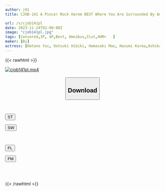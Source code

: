 ```yaml
---
author: j91
title: CJOB-141 A Pincer Rock Harem BEST Where You Are Surrounded By Amazingly Technical Beauties And Have Your Nipples, Dicks, And Balls All Touched At The Same Time And Made To Ejaculate Over And Over Again.

url: /v/cjob141pl
date: 2023-11-24T02:00:00Z
image: "cjob141pl.jpg"
tags: [Censored,3P, 4P,Best, Omnibus,Slut,4HR+	 ]
maker: [Bi]
actress: [Hatano Yui, Ootsuki Hibiki, Hamasaki Mao, Hasumi Kurea,Oshikawa Yuuri, Hatsukawa Minami, Fukada Eimi ,Nagano Ichika, Matsumoto Ichika ,REMI  ]
---
```



{{< rawhtml >}}

<div class="video" data-videoid="aPlbZvZWZouJB3">
    <a href="javascript:;">
        <img src="/v/cjob141pl/cjob141pl.jpg" width="WIDTH" height="HEIGHT" alt="cjob141pl.mp4" loading="lazy">
    </a>
</div>

<script type="text/javascript" src="https://j91.asia/asset/on-demand-st.js"></script>

<br>
  <link rel="stylesheet" href="https://j91.asia/asset/bs5.css">
  
  <center>
  <button class="btn btn-primary" type="button" data-bs-toggle="collapse" data-bs-target=".multi-collapse" aria-expanded="false" aria-controls="multiCollapseExample1 multiCollapseExample2"><h2>Download</h2></button></center>
</p>
<div class="row">
  <div class="col">
    <div class="collapse multi-collapse" id="multiCollapseExample1">
      <div class="card card-body">
	      	      <br>
<div class="buttons">  
<p><a href="https://streamtape.to/v/aPlbZvZWZouJB3" target="_blank"><button class="btn-hover color-3"><i class="fa fa-download"></i> ST</button></a></p>
<p><a href="https://flaswish.com/93ql9zx81tny" target="_blank"><button class="btn-hover color-2"><i class="fa fa-download"></i> SW</button></a></p></div>
    </div>
  </div>
</div>
  <div class="col">
    <div class="collapse multi-collapse" id="multiCollapseExample2">
      <div class="card card-body">
	      <br>
<div class="buttons">
<p><a href="javascript:;" target="_blank"><button class="btn-hover color-9"><i class="fa fa-download"></i> FL</button></a></p>
<p><a href="javascript:;" target="_blank"><button class="btn-hover color-8"><i class="fa fa-download"></i> FM</button></a></p></div>
<br><br>
      </div>
    </div>
  </div>
</div>

{{< /rawhtml >}}
